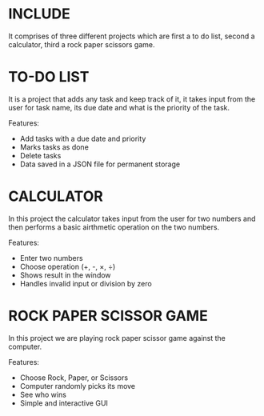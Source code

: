 # INCLUDE
It comprises of three different projects which are first a to do list, second a calculator, third a rock paper scissors game.
# TO-DO LIST
It is a project that adds any task and keep track of it, it takes input from the user for task name, its due date and what is the priority of the task.

Features:
- Add tasks with a due date and priority
- Marks tasks as done
- Delete tasks
- Data saved in a JSON file for permanent storage
# CALCULATOR
In this project the calculator takes input from the user for two numbers and then performs a basic airthmetic operation on the two numbers. 

Features:
- Enter two numbers
- Choose operation (+, -, ×, ÷)
- Shows result in the window
- Handles invalid input or division by zero
# ROCK PAPER SCISSOR GAME
In this project we are playing rock paper scissor game against the computer.

Features:
- Choose Rock, Paper, or Scissors
- Computer randomly picks its move
- See who wins
- Simple and interactive GUI
